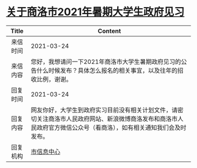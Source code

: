 # <a href="http://www.shangluo.gov.cn/zmhd/ldxxxx.jsp?urltype=leadermail.LeaderMailContentUrl&wbtreeid=1112&leadermailid=7066">关于商洛市2021年暑期大学生政府见习</a>
| Title |                                      Content                                       |
|:-----:|------------------------------------------------------------------------------------|
| 来信时间  | 2021-03-24                                                                         |
| 来信内容  | 您好，我想请问一下2021年商洛市大学生暑期政府见习的公告什么时候发布？具体怎么报名的相关事宜，以及往年的招收比例，谢谢。                      |
| 回复时间  | 2021-03-24                                                                         |
| 回复内容  | 网友你好，大学生到政府实习目前没有相关计划文件，请密切关注商洛市人民政府网站、新浪微博商洛发布和商洛市人民政府官方微信公众号（看商洛），如有相关通知我们会及时发布。 |
| 回复机构  | <a href="../../categories/agencies/市信息中心.md">市信息中心</a>                               |